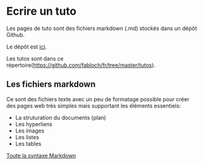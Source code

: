 # Ecrire un tuto

Les pages de tuto sont des fichiers markdown (.md) stockés dans un dépôt Github.

Le dépôt est [ici](https://www.github.com/fabloch/fr).

Les tutos sont dans ce répertoire(https://github.com/fabloch/fr/tree/master/tutos).

## Les fichiers markdown

Ce sont des fichiers texte avec un peu de formatage possible pour créer des pages web très simples mais supportant les éléments essentiels:
- La struturation du documents (plan)
- Les hyperliens
- Les images
- Les listes
- Les tables

[Toute la syntaxe Markdown](code/markdown)
